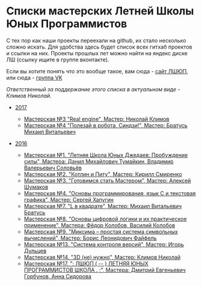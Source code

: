 # Списки мастерских Летней Школы Юных Программистов

С тех пор как наши проекты переехали на github, их стало несколько сложно искать. Для удобства здесь будет список всех гитхаб проектов и ссылки на них. Проекты прошлых лет можно найти на яндекс диске ЛШ (ссылку ищите в группе вконтакте).

Если вы хотите понять что это вообще такое, вам сюда - [сайт ЛШЮП](school.iis.nsk.su), или сюда - [группа VK](https://vk.com/lshup)

*Ответственный за поддержание этого списка в актуальном виде - Климов Николай.*

* [2017](../blob/summary_test/2017.md)
    * [Мастерская №3  "Real engine", Мастер: Николай Климов](https://github.com/ssyp-ru/ssyp17-ws03)
    * [Мастерская №4  "Полезай в робота, Синдзи!", Мастер: Братусь Михаил Витальевич](https://github.com/ssyp-ru/ssyp17-ws04)

* [2016](../blob/summary_test/2016.md)
    * [Мастерская №1. "Летняя Школа Юных Джедаев: Пробуждение силы", Мастера: Данил Михайлович Тумайкин, Владимир Валерьевич Соловьёв](https://github.com/ssyp-ru/ssyp16-ws01)
    * [Мастерская №2. "Котлин и Питу", Мастер: Кирилл Смиренко](https://github.com/ssyp-ru/ssyp16-ws02)
    * [Мастерская №3. "Готовимся стать Мастером", Мастер: Алексей Шумаков](https://github.com/ssyp-ru/ssyp16-ws03)
    * [Мастерская №4. "Основы программирования, язык C и текстовая графика", Мастер: Сергей Хапугин](https://github.com/ssyp-ru/ssyp16-ws04)
    * [Мастерская №7. "L в квадрате", Мастер: Михаил Витальевич Братусь](https://github.com/ssyp-ru/ssyp16-ws07)
    * [Мастерская №8. "Основы цифровой логики и их практическое применение", Мастера: Фёдор Колобов, Василий Колобов](https://github.com/ssyp-ru/ssyp16-ws08)
    * [Мастерская №9. "Миксима – простая система символьных  вычислений", Мастер: Борис Леонидович Файфель](https://github.com/ssyp-ru/ssyp16-ws09)
    * [Мастерская №13. "Система контроля версий", Мастер: Игорь Дульцев](https://github.com/ssyp-ru/ssyp16-ws13)
    * [Мастерская №14. "3D (не) нужно", Мастер: Климов Николай](https://github.com/ssyp-ru/ssyp16-ws14)
    * [Мастерская №17. ": ЛШЮП ( -- ) ЛЕТНЯЯ ЮНЫХ ПРОГРАММИСТОВ ШКОЛА . ;", Мастера: Дмитрий Евгеньевич Горбунов, Анна Сидорова](https://github.com/ssyp-ru/ssyp16-ws17)
